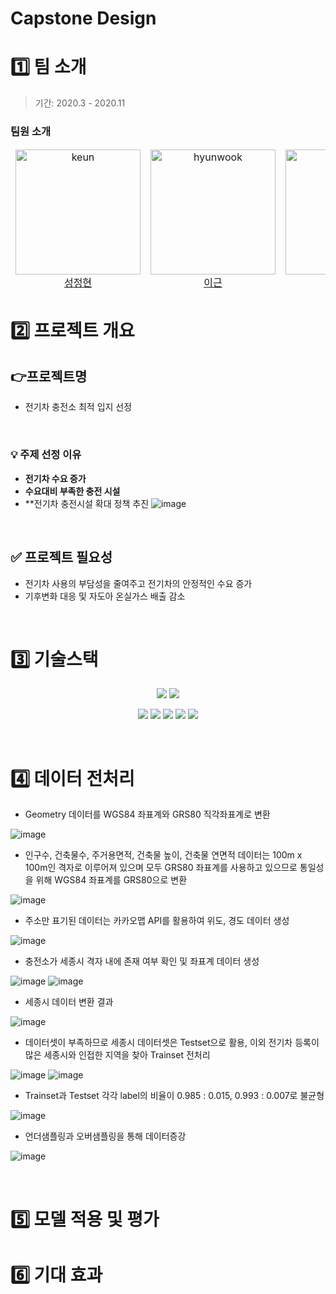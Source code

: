 # Capstone Design

# 1️⃣ 팀 소개
> 기간: 2020.3 - 2020.11

### 팀원 소개
<table align="center">
  <thead>
    <td align="center">
      <img src="https://github.com/user-attachments/assets/2ac872ec-4bdf-4641-89fb-ad6b7a25ffef" width=200 alt="keun"/><br />
      <a href=''>성정현</a><br />
    </td>
    <td align="center">
      <img src="https://github.com/user-attachments/assets/2ac872ec-4bdf-4641-89fb-ad6b7a25ffef" width=200 alt="hyunwook"/><br />
      <a href='https://github.com/REROUN'>이근</a><br/>
    </td>
    <td align="center">
      <img src="https://github.com/user-attachments/assets/cc530771-7cb4-4cf7-88de-136062c51032" width=200 alt="yugyeong"/><br />
      <a href=''>길경서</a><br />
    </td>
    <td align="center">
      <img src="https://github.com/user-attachments/assets/2ac872ec-4bdf-4641-89fb-ad6b7a25ffef" width=200 alt="hansol"/><br />
      <a href=''>최재우</a><br />
    </td>
  </thead>
</table>

# 2️⃣ 프로젝트 개요
## 👉프로젝트명
- 전기차 충전소 최적 입지 선정

<br/>

### 💡 주제 선정 이유 <br/>
- **전기차 수요 증가**
- **수요대비 부족한 충전 시설**
- **전기차 충전시설 확대 정책 추진
![image](https://github.com/user-attachments/assets/a7196791-84c4-4ec0-997f-f201959e62c1)


<br/>

## ✅ 프로젝트 필요성
- 전기차 사용의 부담성을 줄여주고 전기차의 안정적인 수요 증가
- 기후변화 대응 및 자도아 온실가스 배출 감소
  
<br/>

# 3️⃣ 기술스택
<p align="center">
  <img src="https://img.shields.io/badge/colab-0078d7.svg?style=for-the-badge&logo=colab&logoColor=white">
  <img src="https://img.shields.io/badge/python-0078d7.svg?style=for-the-badge&logo=python&logoColor=white">
</p>
<p align="center">
  <img src="https://img.shields.io/badge/optuna-0078d7.svg?style=for-the-badge&logo=optuna&logoColor=white">
  <img src="https://img.shields.io/badge/folium-0078d7.svg?style=for-the-badge&logo=folium&logoColor=white">
  <img src="https://img.shields.io/badge/selenium-0078d7.svg?style=for-the-badge&logo=selenium&logoColor=white">
  <img src="https://img.shields.io/badge/pandas-0078d7.svg?style=for-the-badge&logo=pandas&logoColor=white">
  <img src="https://img.shields.io/badge/bootstrap-0078d7.svg?style=for-the-badge&logo=bootstrap&logoColor=white">
</p>

<br/>

# 4️⃣ 데이터 전처리

- Geometry 데이터를 WGS84 좌표계와 GRS80 직각좌표계로 변환

![image](https://github.com/user-attachments/assets/70049d9c-d6aa-4a5f-b258-4fedab7742e2)

- 인구수, 건축물수, 주거용면적, 건축물 높이, 건축물 연면적 데이터는 100m x 100m인 격자로 이루어져 있으며 모두 GRS80 좌표계를 사용하고 있으므로 통일성을 위해 WGS84 좌표계를 GRS80으로 변환

![image](https://github.com/user-attachments/assets/819f989b-0c6e-4121-b926-ae7a1803d5da)

- 주소만 표기된 데이터는 카카오맵 API를 활용하여 위도, 경도 데이터 생성

![image](https://github.com/user-attachments/assets/594bb8b3-ce5b-4cb9-b3bd-18c3ad17604c)

- 충전소가 세종시 격자 내에 존재 여부 확인 및 좌표계 데이터 생성

![image](https://github.com/user-attachments/assets/91be46ac-a002-40c9-b164-e6495bd3067d)
![image](https://github.com/user-attachments/assets/7c6b17c1-aab3-4772-8c60-4b11a6450bad)

- 세종시 데이터 변환 결과

![image](https://github.com/user-attachments/assets/a519e215-ed8d-458e-860a-519101fcf3e7)

- 데이터셋이 부족하므로 세종시 데이터셋은 Testset으로 활용, 이외 전기차 등록이 많은 세종시와 인접한 지역을 찾아 Trainset 전처리

![image](https://github.com/user-attachments/assets/17172a7b-ff00-474e-8edb-e9ab46b45aed)
![image](https://github.com/user-attachments/assets/1ead316e-4264-4074-bb1d-78430427450b)

- Trainset과 Testset 각각 label의 비율이 0.985 : 0.015, 0.993 : 0.007로 불균형

![image](https://github.com/user-attachments/assets/3ba1ddbd-e88e-4dca-84fd-266d7c001917)

- 언더샘플링과 오버샘플링을 통해 데이터증강

![image](https://github.com/user-attachments/assets/7e621684-514c-4851-bce5-924fb9ced20d)

<br/>

# 5️⃣ 모델 적용 및 평가

# 6️⃣ 기대 효과
